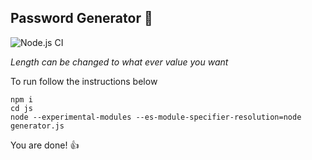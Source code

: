 ## Password Generator 🎲


![Node.js CI](https://github.com/aguin467/passwordGenerator/workflows/Node.js%20CI/badge.svg)

*Length can be changed to what ever value you want*

To run follow the instructions below
```
npm i
cd js
node --experimental-modules --es-module-specifier-resolution=node generator.js
```

You are done! 👍
